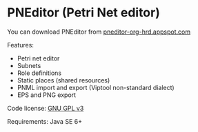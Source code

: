 PNEditor (Petri Net editor)
========

You can download PNEditor from [pneditor-org-hrd.appspot.com](https://pneditor-org-hrd.appspot.com/)

Features:

- Petri net editor
- Subnets
- Role definitions
- Static places (shared resources)
- PNML import and export (Viptool non-standard dialect)
- EPS and PNG export

Code license: [GNU GPL v3](http://www.gnu.org/licenses/gpl.html)

Requirements: Java SE 6+
